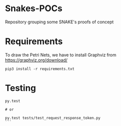 # Snakes-POCs
Repository grouping some SNAKE's proofs of concept

# Requirements

To draw the Petri Nets, we have to install Graphviz from https://graphviz.org/download/

```
pip3 install -r requirements.txt
```

# Testing

````
py.test

# or

py.test tests/test_request_response_token.py
```